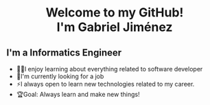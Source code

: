 
<h1 align="center"> Welcome to my GitHub! <br /> I'm Gabriel Jiménez</h1>

## I'm a Informatics Engineer 
- 👨‍🏫I enjoy learning about everything related to software developer
- 🌱I'm currently looking for a job
- ⚡I always open to learn new technologies related to my career.
- 🏆Goal: Always learn and make new things!

<!--
**Gajimenezp/Gajimenezp** is a ✨ _special_ ✨ repository because its `README.md` (this file) appears on your GitHub profile.

Here are some ideas to get you started:

- 🔭 I’m currently working on ...
- 🌱 I’m currently learning ...
- 👯 I’m looking to collaborate on ...
- 🤔 I’m looking for help with ...
- 💬 Ask me about ...
- 📫 How to reach me: ...
- 😄 Pronouns: ...
- ⚡ Fun fact: ...
-->

